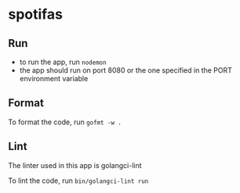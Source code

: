 # spotifas

## Run

- to run the app, run `nodemon`
- the app should run on port 8080 or the one specified in the PORT environment variable

## Format

To format the code, run `gofmt -w .`

## Lint

The linter used in this app is golangci-lint

To lint the code, run `bin/golangci-lint run`
